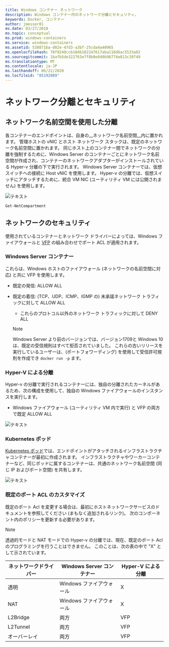 ```yaml
---
title: Windows コンテナー ネットワーク
description: Windows コンテナー内のネットワーク分離とセキュリティ。
keywords: Docker, コンテナー
author: jmesser81
ms.date: 03/27/2018
ms.topic: conceptual
ms.prod: windows-containers
ms.service: windows-containers
ms.assetid: 538871ba-d02e-47d3-a3bf-25cda4a40965
ms.openlocfilehash: 78f9240ccb184b182247617aba116d6ac5533a02
ms.sourcegitcommit: 1bafb5de322763e7f8b0e840b96774e813c39749
ms.translationtype: MT
ms.contentlocale: ja-JP
ms.lasthandoff: 06/22/2020
ms.locfileid: "85192089"
---
```

# <a name="network-isolation-and-security"></a>ネットワーク分離とセキュリティ

## <a name="isolation-with-network-namespaces"></a>ネットワーク名前空間を使用した分離

各コンテナーのエンドポイントは、自身の__ネットワーク名前空間__内に置かれます。 管理ホストの vNIC とホスト ネットワーク スタックは、既定のネットワーク名前空間に置かれます。 同じホスト上のコンテナー間でネットワークの分離を強制するために、Windows Server のコンテナーごとにネットワーク名前空間が作成され、コンテナーのネットワークアダプターがインストールされている Hyper-v 分離の下で実行されます。 Windows Server コンテナーでは、仮想スイッチへの接続に Host vNIC を使用します。 Hyper-v の分離では、仮想スイッチにアタッチするために、統合 VM NIC (ユーティリティ VM には公開されません) を使用します。

![テキスト](media/network-compartment-visual.png)

```powershell
Get-NetCompartment
```

## <a name="network-security"></a>ネットワークのセキュリティ

使用されているコンテナーとネットワーク ドライバーによっては、Windows ファイアウォールと [VFP](https://www.microsoft.com/research/project/azure-virtual-filtering-platform/) の組み合わせでポート ACL が適用されます。

### <a name="windows-server-containers"></a>Windows Server コンテナー

これらは、Windows ホストのファイアウォール (ネットワークの名前空間に対応) と共に VFP を使用します。

* 既定の発信: ALLOW ALL
* 既定の着信: (TCP、UDP、ICMP、IGMP の) 未承諾ネットワーク トラフィックに対して ALLOW ALL 
  * これらのプロトコル以外のネットワーク トラフィックに対して DENY ALL

  >[!NOTE]
  >Windows Server より前のバージョンでは、バージョン1709と Windows 10 は、既定の受信規則はすべて拒否されていました。 これらの古いリリースを実行しているユーザーは、(ポートフォワーディング) を使用して受信許可規則を作成でき ``docker run -p`` ます。

### <a name="hyper-v-isolation"></a>Hyper-V による分離

Hyper-v の分離で実行されるコンテナーには、独自の分離されたカーネルがあるため、次の構成を使用して、独自の Windows ファイアウォールのインスタンスを実行します。

* Windows ファイアウォール (ユーティリティ VM 内で実行) と VFP の両方で既定 ALLOW ALL

![テキスト](media/windows-firewall-containers.png)

### <a name="kubernetes-pods"></a>Kubernetes ポッド

[Kubernetes ポッド](https://kubernetes.io/docs/concepts/workloads/pods/pod/)では、エンドポイントがアタッチされるインフラストラクチャコンテナーが最初に作成されます。 インフラストラクチャやワーカーコンテナーなど、同じポッドに属するコンテナーは、共通のネットワーク名前空間 (同じ IP およびポート空間) を共有します。

![テキスト](media/pod-network-compartment.png)

### <a name="customizing-default-port-acls"></a>既定のポート ACL のカスタマイズ

既定のポート Acl を変更する場合は、最初にホストネットワークサービスのドキュメントを参照してください (まもなく追加されるリンク)。 次のコンポーネント内のポリシーを更新する必要があります。

>[!NOTE]
>透過的モードと NAT モードでの Hyper-v の分離では、現在、既定のポート Acl のプログラミングを行うことはできません。 このことは、次の表の中で "X" として示されています。

| ネットワークドライバー | Windows Server コンテナー | Hyper-V による分離  |
| -------------- |-------------------------- | ------------------- |
| 透明 | Windows ファイアウォール | X |
| NAT | Windows ファイアウォール | X |
| L2Bridge | 両方 | VFP |
| L2Tunnel | 両方 | VFP |
| オーバーレイ  | 両方 | VFP |